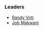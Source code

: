 ### Leaders

* [Randy Voti](mailto:randy.voti@owasp.org)
* [Job Makwani](mailto:job.makwani@owasp.org)
  
